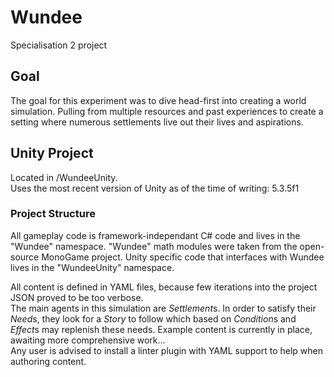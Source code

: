 # Wundee
Specialisation 2 project

## Goal
The goal for this experiment was to dive head-first into creating a world simulation. Pulling from multiple resources and past experiences to create a setting where numerous settlements live out their lives and aspirations.

## Unity Project
Located in /WundeeUnity.  
Uses the most recent version of Unity as of the time of writing: 5.3.5f1  

### Project Structure
All gameplay code is framework-independant C# code and lives in the "Wundee" namespace. "Wundee" math modules were taken from the open-source MonoGame project. Unity specific code that interfaces with Wundee lives in the "WundeeUnity" namespace. 

All content is defined in YAML files, because few iterations into the project JSON proved to be too verbose.  
The main agents in this simulation are *Settlement*s. In order to satisfy their *Need*s, they look for a *Story* to follow which based on *Condition*s and *Effect*s may replenish these needs. Example content is currently in place, awaiting more comprehensive work...   
Any user is advised to install a linter plugin with YAML support to help when authoring content.
